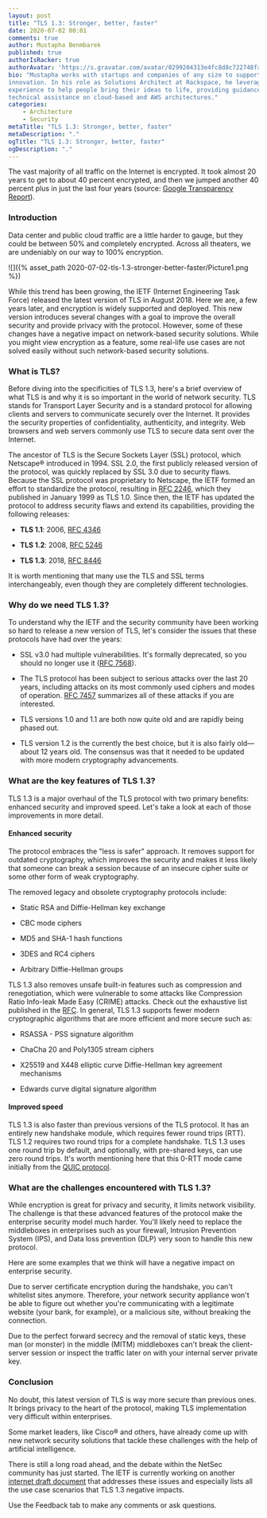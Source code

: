 ```yaml
---
layout: post
title: "TLS 1.3: Stronger, better, faster"
date: 2020-07-02 00:01
comments: true
author: Mustapha Benmbarek
published: true
authorIsRacker: true
authorAvatar: 'https://s.gravatar.com/avatar/0299204313e4fc8d8c722748fa21a6b2?s=80'
bio: "Mustapha works with startups and companies of any size to support their
innovation. In his role as Solutions Architect at Rackspace, he leverages his
experience to help people bring their ideas to life, providing guidance and
technical assistance on cloud-based and AWS architectures."
categories:
    - Architecture
    - Security
metaTitle: "TLS 1.3: Stronger, better, faster"
metaDescription: "."
ogTitle: "TLS 1.3: Stronger, better, faster"
ogDescription: "."
---
```


The vast majority of all traffic on the Internet is encrypted. It took almost
20 years to get to about 40 percent encrypted, and then we jumped another 40
percent plus in just the last four years (source:
[Google Transparency Report](https://transparencyreport.google.com/https/overview)).

<!-- more -->

### Introduction

Data center and public cloud traffic are a little harder to gauge, but they
could be between 50% and completely encrypted. Across all theaters, we are
undeniably on our way to 100% encryption.

![]({% asset_path 2020-07-02-tls-1.3-stronger-better-faster/Picture1.png %})

While this trend has been growing, the IETF (Internet Engineering Task Force)
released the latest version of TLS in August 2018. Here we are, a few years later,
and encryption is widely supported and deployed. This new version introduces
several changes with a goal to improve the overall security and provide privacy
with the protocol. However, some of these changes have a negative impact on
network-based security solutions. While you might view encryption as a feature,
some real-life use cases are not solved easily without such network-based
security solutions.

### What is TLS?

Before diving into the specificities of TLS 1.3, here's a brief overview of what
TLS is and why it is so important in the world of network security. TLS stands
for Transport Layer Security and is a standard protocol for allowing clients and
servers to communicate securely over the Internet. It provides the security
properties of confidentiality, authenticity, and integrity. Web browsers and web
servers commonly use TLS to secure data sent over the Internet.

The ancestor of TLS is the Secure Sockets Layer (SSL) protocol, which Netscape&reg;
introduced in 1994. SSL 2.0, the first publicly released version of the protocol,
was quickly replaced by SSL 3.0 due to security flaws. Because the SSL protocol
was proprietary to Netscape, the IETF formed an effort to standardize the protocol,
resulting in [RFC 2246](https://tools.ietf.org/html/rfc2246), which they published
in January 1999 as TLS 1.0. Since then, the IETF has updated the protocol to
address security flaws and extend its capabilities, providing the following
releases:

- **TLS 1.1**: 2006, [RFC 4346](https://tools.ietf.org/html/rfc4346)

- **TLS 1.2**: 2008, [RFC 5246](https://tools.ietf.org/html/rfc5246)

- **TLS 1.3**: 2018, [RFC 8446](https://tools.ietf.org/html/rfc8446)

It is worth mentioning that many use the TLS and SSL terms interchangeably, even
though they are completely different technologies.

### Why do we need TLS 1.3?

To understand why the IETF and the security community have been working so hard
to release a new version of TLS, let's consider the issues that these protocols
have had over the years:

- SSL v3.0 had multiple vulnerabilities. It's formally deprecated, so you should
  no longer use it ([RFC 7568](https://tools.ietf.org/html/rfc7568)).

- The TLS protocol has been subject to serious attacks over the last 20 years,
  including attacks on its most commonly used ciphers and modes of operation.
  [RFC 7457](https://tools.ietf.org/html/rfc7457) summarizes all of these attacks
  if you are interested.

- TLS versions 1.0 and 1.1 are both now quite old and are rapidly being phased
  out.

- TLS version 1.2 is the currently the best choice, but it is also fairly
  old&mdash;about 12 years old. The consensus was that it needed to be updated
  with more modern cryptography advancements.

### What are the key features of TLS 1.3?

TLS 1.3 is a major overhaul of the TLS protocol with two primary benefits:
enhanced security and improved speed. Let's take a look at each of those
improvements in more detail.

#### Enhanced security

The protocol embraces the "less is safer" approach. It removes support for
outdated cryptography, which improves the security and makes it less likely that
someone can break a session because of an insecure cipher suite or some other
form of weak cryptography.

The removed legacy and obsolete cryptography protocols include:

- Static RSA and Diffie-Hellman key exchange

- CBC mode ciphers

- MD5 and SHA-1 hash functions

- 3DES and RC4 ciphers

- Arbitrary Diffie-Hellman groups

TLS 1.3 also removes unsafe built-in features such as compression and
renegotiation, which were vulnerable to some attacks like Compression Ratio
Info-leak Made Easy (CRIME) attacks. Check out the exhaustive list published in
the [RFC](https://tools.ietf.org/html/rfc7457). In general, TLS 1.3 supports
fewer modern cryptographic algorithms that are more efficient and more secure
such as:

- RSASSA - PSS signature algorithm

- ChaCha 20 and Poly1305 stream ciphers

- X25519 and X448 elliptic curve Diffie-Hellman key agreement mechanisms

- Edwards curve digital signature algorithm

#### Improved speed

TLS 1.3 is also faster than previous versions of the TLS protocol. It has an
entirely new handshake module, which requires fewer round trips (RTT). TLS 1.2
requires two round trips for a complete handshake. TLS 1.3 uses one round trip
by default, and optionally, with pre-shared keys, can use zero round trips. It's
worth mentioning here that this 0-RTT mode came initially from the
[QUIC protocol](https://www.developer.rackspace.com/blog/quic-a-game-changer/).

### What are the challenges encountered with TLS 1.3?

While encryption is great for privacy and security, it limits network visibility.
The challenge is that these advanced features of the protocol make the enterprise
security model much harder. You'll likely need to replace the middleboxes in
enterprises such as your firewall, Intrusion Prevention System (IPS), and Data
loss prevention (DLP) very soon to handle this new protocol.

Here are some examples that we think will have a negative impact on enterprise
security.

Due to server certificate encryption during the handshake, you can't whitelist
sites anymore. Therefore, your network security appliance won't be able to figure
out whether you're communicating with a legitimate website (your bank, for example),
or a malicious site, without breaking the connection.

Due to the perfect forward secrecy and the removal of static keys, these man
(or monster) in the middle (MITM) middleboxes can't break the client-server
session or inspect the traffic later on with your internal server private key.

### Conclusion

No doubt, this latest version of TLS is way more secure than previous ones. It
brings privacy to the heart of the protocol, making TLS implementation very
difficult within enterprises.

Some market leaders, like Cisco&reg; and others, have already come up with new
network security solutions that tackle these challenges with the help of artificial
intelligence.

There is still a long road ahead, and the debate within the NetSec community has
just started. The IETF is currently working on another
[internet draft document](https://tools.ietf.org/html/draft-camwinget-tls-use-cases-05)
that addresses these issues and especially lists all the use case scenarios that
TLS 1.3 negative impacts.

Use the Feedback tab to make any comments or ask questions.
